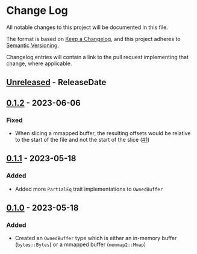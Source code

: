 # Change Log

All notable changes to this project will be documented in this file.

The format is based on [Keep a Changelog](https://keepachangelog.com/en/1.0.0/),
and this project adheres to [Semantic Versioning](https://semver.org/spec/v2.0.0.html).

Changelog entries will contain a link to the pull request implementing that
change, where applicable.

<!-- next-header -->

## [Unreleased] - ReleaseDate

## [0.1.2] - 2023-06-06

### Fixed

- When slicing a mmapped buffer, the resulting offsets would be relative to the
  start of the file and not the start of the slice
  ([#1](https://github.com/wasmerio/shared-buffer/pull/1))

## [0.1.1] - 2023-05-18

### Added

- Added more `PartialEq` trait implementations to `OwnedBuffer`

## [0.1.0] - 2023-05-18

### Added

- Created an `OwnedBuffer` type which is either an in-memory buffer
  (`bytes::Bytes`) or a mmapped buffer (`memmap2::Mmap`)

<!-- next-url -->
[Unreleased]: https://github.com/wasmerio/shared-buffer/compare/v0.1.2...HEAD
[0.1.2]: https://github.com/wasmerio/shared-buffer/compare/v0.1.1...v0.1.2
[0.1.1]: https://github.com/wasmerio/shared-buffer/compare/v0.1.0..v0.1.1
[0.1.0]: https://github.com/wasmerio/shared-buffer/compare/6c299238..v0.1.0
